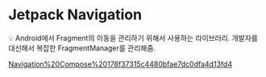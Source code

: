 # Jetpack Navigation

<aside>
💡 Android에서 Fragment의 이동을 관리하기 위해서 사용하는 라이브러리.
개발자를 대신해서 복잡한 FragmentManager를 관리해줌.

</aside>

[Navigation%20Compose%20178f37315c4480bfae7dc0dfa4d13fd4](Navigation%20Compose%20178f37315c4480bfae7dc0dfa4d13fd4)